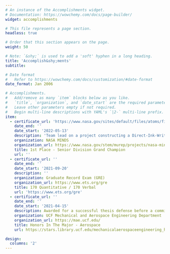 ```yaml
---
# An instance of the Accomplishments widget.
# Documentation: https://wowchemy.com/docs/page-builder/
widget: accomplishments

# This file represents a page section.
headless: true

# Order that this section appears on the page.
weight: 50

# Note: `&shy;` is used to add a 'soft' hyphen in a long heading.
title: 'Accomplish&shy;ments'
subtitle:

# Date format
#   Refer to https://wowchemy.com/docs/customization/#date-format
date_format: Jan 2006

# Accomplishments.
#   Add/remove as many `item` blocks below as you like.
#   `title`, `organization`, and `date_start` are the required parameters.
#   Leave other parameters empty if not required.
#   Begin multi-line descriptions with YAML's `|2-` multi-line prefix.
item:
  - certificate_url: 'https://www.nasa.gov/sites/default/files/atoms/files/2022_nasa_minds_winners_list_updated_0.pdf'
    date_end: ''
    date_start: '2022-05-13'
    description: 'Team lead on a project constructing a Direct-Ink-Writing 3D printer with ink swapping, auto-homing, and vibration resistance. Oh, and it can operate upside-down and in space.'
    organization: NASA MINDS
    organization_url: https://www.nasa.gov/stem/murep/projects/nasa-minds.html
    title: 1st Place - Senior Division Grand Champion
    url: ''
  - certificate_url: ''
    date_end: ''
    date_start: '2021-09-20'
    description: ''
    organization: Graduate Record Exam (GRE)
    organization_url: https://www.ets.org/gre
    title: 170 Quantitative / 170 Verbal
    url: 'https://www.ets.org/gre'
  - certificate_url: ''
    date_end: ''
    date_start: '2021-04-15'
    description: Awarded for a successful thesis defense before a committee.
    organization: UCF Mechanical and Aerospace Engineering Department
    organization_url: https://mae.ucf.edu/
    title: Honors In The Major - Aerospace
    url: https://stars.library.ucf.edu/mechanicalaerospaceengineering_honors/

design:
  columns: '2'
---
```

